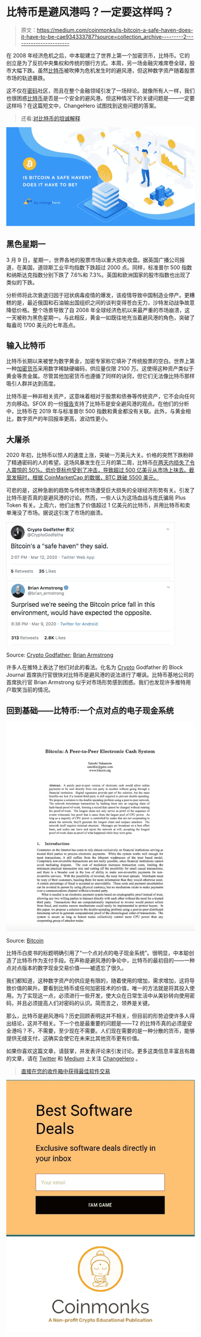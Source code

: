 # 比特币是避风港吗？一定要这样吗？

> 原文：<https://medium.com/coinmonks/is-bitcoin-a-safe-haven-does-it-have-to-be-cae934333787?source=collection_archive---------2----------------------->

在 2008 年经济危机之后，中本聪建立了世界上第一个加密货币，比特币。它的创立是为了反抗中央集权和传统的银行方式。本周，另一场金融灾难席卷全球，股市大幅下跌。虽然[比特币](https://blog.coincodecap.com/tag/bitcoin/)被吹捧为危机发生时的避风港，但这种数字资产随着股票市场的轨迹暴跌。

这不仅在[密码](https://blog.coincodecap.com/tag/crypto/)社区，而且在整个金融领域引发了一场辩论。就像所有人一样，我们也很困惑[比特币](https://blog.coincodecap.com/tag/bitcoin/)是否是一个安全的避风港。但这种情况下的关键问题是——一定要这样吗？在这篇短文中，ChangeHero 试图找到这些问题的答案。

> 还看:[对比特币的坦诚解释](https://blog.coincodecap.com/a-candid-explanation-of-bitcoin/)

![](img/9207316d060abf45fb74710d8651c125.png)

## 黑色星期一

3 月 9 日，星期一，世界各地的股票市场以重大损失收盘。据英国广播公司报道，在美国，道琼斯工业平均指数下跌超过 2000 点。同样，标准普尔 500 指数和纳斯达克指数分别下跌了 7.6%和 7.3%。英国和欧洲国家的股市指数也出现了类似的下跌。

分析师将此次衰退归因于冠状病毒疫情的爆发，该疫情导致中国制造业停产。更糟糕的是，最近俄国和石油输出国组织之间的谈判变得苍白无力，沙特发动战争故意降低价格。整个场景导致了自 2008 年全球经济危机以来最严重的市场崩溃，这一天被称为黑色星期一。与此相反，黄金一如既往地充当着避风港的角色，突破了每盎司 1700 美元的七年高点。

## 输入比特币

比特币长期以来被誉为数字黄金，加密专家称它填补了传统股票的空白。世界上第一种[加密货币](https://blog.coincodecap.com/tag/cryptocurrency/)采用数字稀缺硬编码，供应量仅限 2100 万。这使得这种资产类似于黄金等贵金属。尽管其他加密货币也遵循了同样的诀窍，但它们无法像比特币那样吸引人群并达到高度。

比特币是一种非相关资产，这意味着相对于股票和债券等传统资产，它不会向任何方向移动。SFOX 的一份[报告](https://blog.sfox.com/bitcoin-2019-performance-returns-correlations-volatility-year-end-review-a15fe460c90)支持了比特币是安全避风港的观点。在他们的分析中，比特币在 2019 年与标准普尔 500 指数和黄金都没有关联。此外，与黄金相比，数字资产的年回报率更高，波动性更小。

## 大屠杀

2020 年初，比特币以惊人的速度上涨，突破一万美元大关。价格的突然下跌粉碎了精通密码的人的希望。这场风暴发生在三月的第二周，比特币[在两天内损失了令人震惊的 50%。低价竞标也受到了冲击，导致超过 500 亿美元从市场上抹去。截至发稿时，根据 CoinMarketCap 的数据，BTC 跌破 5500 美元。](https://www.forbes.com/sites/billybambrough/2020/03/12/the-real-reason-behind-bitcoin-ethereum-ripples-xrp-and-litecoins-50-billion-crash/#1cabeea769b5)

可悲的是，这种急剧的趋势与传统市场遭受巨大损失的全球经济形势有关。引发了比特币是否真的是避风港的讨论。然而，一些人认为这场血战与庞氏骗局 Plus Token 有关。上周六，他们出售了价值超过 1 亿美元的比特币，并用比特币和卖单淹没了市场。据说这引发了市场的崩溃。

![](img/e1d034a6a2b3334ce0a9277357663620.png)![](img/bb60ab55de85680125544611016ee370.png)

Source: [Crypto Godfather](https://twitter.com/CryptoGodfatha/status/1238059095682199556); [Brian Armstrong](https://twitter.com/brian_armstrong/status/1237070332374081536)

许多人在推特上表达了他们对此的看法。化名为 [Crypto](https://blog.coincodecap.com/tag/crypto/) Godfather 的 Block Journal 首席执行官很快对比特币是避风港的说法进行了嘲讽。比特币基地公司的首席执行官 Brian Armstrong 似乎对市场形势感到困惑。我们也发现许多推特用户取笑当前的情况。

## 回到基础——比特币:一个点对点的电子现金系统

![](img/479175c78efb455018164f90110976e6.png)

Source: [Bitcoin](https://bitcoin.org/bitcoin.pdf)

比特币白皮书的标题明确引用了“一个点对点的电子现金系统”。很明显，中本聪创造了比特币作为支付手段。在声称是避风港的争论中，比特币的最初目的——一种点对点版本的数字现金交易价值——被遗忘了很久。

我们都知道，这种数字资产的供应是有限的，随着使用的增加，需求增加，这将导致价值的飙升。要看到比特币或任何加密技术的价值，唯一的方法就是将其投入使用。为了实现这一点，必须进行一些开发，使大众在日常生活中从美钞转向使用密码，并且必须提高人们对密码的认识。简而言之，领养是关键。

那么，比特币是避风港吗？历史回顾表明这并不相关，但目前的形势迫使许多人得出结论，这并不相关。下一个也是最重要的问题是——T2 的比特币真的必须是安全港吗？不，不需要，至少现在不需要。人们现在需要的是一种分散的货币，能够提供无缝支付，这确实会使它在未来比其他货币更有价值。

如果你喜欢这篇文章，请鼓掌，并发表评论来引发讨论。更多这类信息丰富且有趣的文章，请在 [Twitter](https://twitter.com/Changehero_io?lang=en) 和 [Medium](/@changehero) 上关注 [ChangeHero](https://changehero.io/?utm_source=Medium&utm_medium=Content) 。

> [直接在您的收件箱中获得最佳软件交易](https://coincodecap.com/?utm_source=coinmonks)

[![](img/7c0b3dfdcbfea594cc0ae7d4f9bf6fcb.png)](https://coincodecap.com/?utm_source=coinmonks)[![](img/e9dbce386c4f90837b5db529a4c87766.png)](https://coincodecap.com)